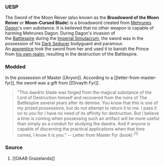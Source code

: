 ### UESP
The Sword of the Moon Reiver (also known as the **Broadsword of the Moon Reiver** or **Moon-Cursed Blade**) is a broadsword created from [Mehrunes Dagon](https://en.uesp.net/wiki/Lore:Mehrunes_Dagon "Lore:Mehrunes Dagon")'s own substance. It is believed that no other weapon is capable of harming Mehrunes Dagon. During Dagon's invasion of the [Battlespire](https://en.uesp.net/wiki/Lore:Battlespire "Lore:Battlespire") during the [Imperial Simulacrum](https://en.uesp.net/wiki/Lore:Imperial_Simulacrum "Lore:Imperial Simulacrum"), the sword was in the possession of his [Dark Seducer](https://en.uesp.net/wiki/Lore:Dark_Seducer "Lore:Dark Seducer") bodyguard and paramour. An [apprentice](https://en.uesp.net/wiki/Lore:Apprentice "Lore:Apprentice") took the sword from her and used it to banish the Prince from [his own realm](https://en.uesp.net/wiki/Lore:Dagon%27s_Hunting_Lodge "Lore:Dagon's Hunting Lodge"), resulting in the destruction of the Battlespire.
### Modded
In the possession of Master [[Aryon]]. According to a [[letter-from-master-fyr]], the sword was a gift from [[Divayth Fyr]].

> "This daedric blade was forged from the magical substance of the Lord of Destruction himself and recovered from the ruins of The Battlespire several years after its demise. You know that this is one of my prized possessions, but do not attempt to return it to me. I pass it on to you for I have no need of its affinity for destruction. But I believe a time is coming when possessing such an artifact will be more useful than simply as a conduit for studying the daedra. And if anyone is capable of discerning the practical applications when that time comes, I know it is you."
> -- Letter from Master Fyr (book) <sup>[1]</sup>
### Source
1. [[OAAB Grazelands]]